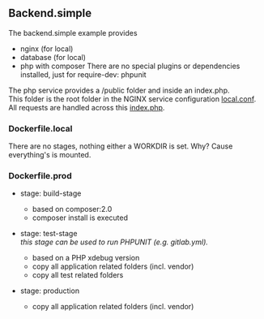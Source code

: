 ## Backend.simple
The backend.simple example provides
- nginx (for local)
- database (for local)
- php with composer
There are no special plugins or dependencies installed, just for require-dev: phpunit

The php service provides a /public folder and inside an index.php.<br>
This folder is the root folder in the NGINX service configuration [local.conf](docker/nginx/conf.d/local.conf).<br>
All requests are handled across this [index.php](public/index.php).

### Dockerfile.local
There are no stages, nothing either a WORKDIR is set. Why? Cause everything's is mounted. 

### Dockerfile.prod
- stage: build-stage
  - based on composer:2.0
  - composer install is executed
  
- stage: test-stage<br>
_this stage can be used to run PHPUNIT (e.g. gitlab.yml)._
  - based on a PHP xdebug version
  - copy all application related folders (incl. vendor)
  - copy all test related folders
- stage: production
  - copy all application related folders (incl. vendor)
